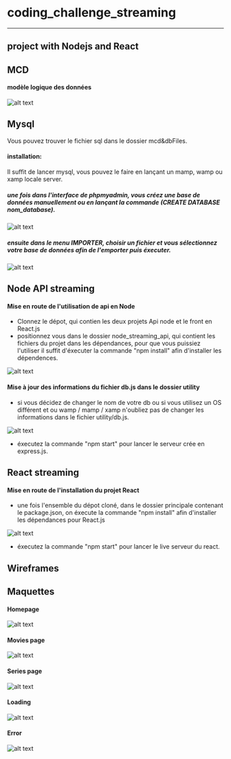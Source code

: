 # coding_challenge_streaming
---------------------------------
project with Nodejs and React 
---------------------------------

## MCD
#### modèle logique des données
![alt text](https://github.com/codintag/coding_challenge_streaming/blob/master/mcd%26dbFiles/mcd_streaming.png)

## Mysql
Vous pouvez trouver le fichier sql dans le dossier mcd&dbFiles.
#### installation:
Il suffit de lancer mysql, vous pouvez le faire en lançant un mamp, wamp ou xamp locale server.
  ##### une fois dans l'interface de phpmyadmin, vous créez une base de données manuellement ou en lançant la commande (CREATE DATABASE nom_database).
  ![alt text](https://github.com/codintag/coding_challenge_streaming/blob/master/mcd%26dbFiles/database_name_image.png)
  ##### ensuite dans le menu IMPORTER, choisir un fichier et vous sélectionnez votre base de données afin de l'emporter puis éxecuter. 
  ![alt text](https://github.com/codintag/coding_challenge_streaming/blob/master/mcd%26dbFiles/import_database.png)
  
## Node API streaming
#### Mise en route de l'utilisation de api en Node
 - Clonnez le dépot, qui contien les deux projets Api node et le front en React.js
 - positionnez vous dans le dossier node_streaming_api, qui contient les fichiers du projet dans les dépendances, pour que vous puissiez l'utiliser il suffit     d'éxecuter la commande "npm install" afin d'installer les dépendences.
 
![alt text](https://github.com/codintag/coding_challenge_streaming/blob/master/mcd%26dbFiles/dependences.png)

#### Mise à jour des informations du fichier db.js dans le dossier utility
- si vous décidez de changer le nom de votre db ou si vous utilisez un OS différent et ou wamp / mamp / xamp n'oubliez pas de changer les informations dans le fichier utility/db.js.

![alt text](https://github.com/codintag/coding_challenge_streaming/blob/master/mcd%26dbFiles/connection_mysql.png)

- éxecutez la commande "npm start" pour lancer le serveur crée en express.js.


## React streaming
#### Mise en route de l'installation du projet React
  - une fois l'ensemble du dépot cloné, dans le dossier principale contenant le package.json, on éxecute la commande "npm install" afin d'installer les dépendances pour React.js
  
  ![alt text](https://github.com/codintag/coding_challenge_streaming/blob/master/mcd%26dbFiles/react_dependences.png)
  
  - éxecutez la commande "npm start" pour lancer le live serveur du react.
  
## Wireframes

## Maquettes
#### Homepage
![alt text](https://github.com/codintag/coding_challenge_streaming/blob/master/mcd%26dbFiles/home_page.png)

#### Movies page
![alt text](https://github.com/codintag/coding_challenge_streaming/blob/master/mcd%26dbFiles/movies_page.png)

#### Series page
![alt text](https://github.com/codintag/coding_challenge_streaming/blob/master/mcd%26dbFiles/series_page.png)

#### Loading
![alt text](https://github.com/codintag/coding_challenge_streaming/blob/master/mcd%26dbFiles/loading.png)

#### Error
![alt text](https://github.com/codintag/coding_challenge_streaming/blob/master/mcd%26dbFiles/error.png)

